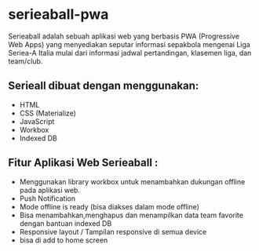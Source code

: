# serieaball-pwa

Serieaball adalah sebuah aplikasi web yang berbasis PWA (Progressive Web Apps) yang menyediakan seputar informasi sepakbola mengenai Liga Seriea-A Italia mulai dari informasi jadwal pertandingan, klasemen liga, dan team/club.
<br>

<h2>Serieall dibuat dengan menggunakan:</h2>
<ul>
  <li>HTML</li>
  <li>CSS (Materialize)</li>
  <li>JavaScript</li>
  <li>Workbox</li>
  <li>Indexed DB</li>
</ul>

<h2>Fitur Aplikasi Web Serieaball :</h2>
<ul>
  <li>Menggunakan library workbox untuk menambahkan dukungan offline pada aplikasi web.</li>
  <li>Push Notification</li>
  <li>Mode offline is ready (bisa diakses dalam mode offline)</li>
  <li>Bisa menambahkan,menghapus dan menampilkan data team favorite dengan bantuan indexed DB</li>
  <li>Responsive layout / Tampilan responsive di semua device</li>
  <li>bisa di add to home screen</li>
</ul>
